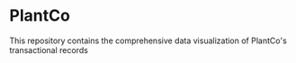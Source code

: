 # PlantCo
This repository contains the comprehensive data visualization of PlantCo's transactional records
